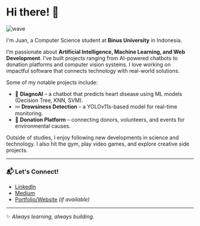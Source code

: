 # Hi there! 👋  

![wave](https://emojis.slackmojis.com/emojis/images/1536351075/4594/blob-wave.gif)  

I'm Juan, a Computer Science student at **Binus University** in Indonesia.  

I’m passionate about **Artificial Intelligence, Machine Learning, and Web Development**. I’ve built projects ranging from AI-powered chatbots to donation platforms and computer vision systems. I love working on impactful software that connects technology with real-world solutions.  

Some of my notable projects include:  
- 🤖 **DiagnoAI** – a chatbot that predicts heart disease using ML models (Decision Tree, KNN, SVM).  
- 💤 **Drowsiness Detection** – a YOLOv11s-based model for real-time monitoring.  
- 🌱 **Donation Platform** – connecting donors, volunteers, and events for environmental causes.  

Outside of studies, I enjoy following new developments in science and technology. I also hit the gym, play video games, and explore creative side projects.  

---

### 📬 Let's Connect!  
- [LinkedIn](https://www.linkedin.com/in/juan-ariviano-chandra/)  
- [Medium](#)  
- [Portfolio/Website](#) *(if available)*  

---  

✨ *Always learning, always building.*  
